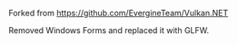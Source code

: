 Forked from https://github.com/EvergineTeam/Vulkan.NET

Removed Windows Forms and replaced it with GLFW.